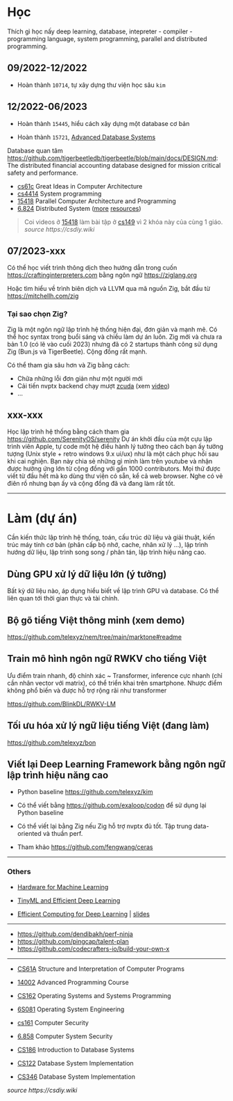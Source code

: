 # Học

Thích gì học nấy deep learning, database, intepreter - compiler - programming language, system programming, parallel and distributed programming.

## 09/2022-12/2022

- Hoàn thành `10714`, tự xây dựng thư viện học sâu `kim`

## 12/2022-06/2023

- Hoàn thành `15445`, hiểu cách xây dựng một database cơ bản

- Hoàn thành `15721`, [Advanced Database Systems](https://15721.courses.cs.cmu.edu/spring2020/schedule.html)

Database quan tâm https://github.com/tigerbeetledb/tigerbeetle/blob/main/docs/DESIGN.md: The distributed financial accounting database designed for mission critical safety and performance.

- [cs61c](https://inst.eecs.berkeley.edu/~cs61c/fa20/#lectures) Great Ideas in Computer Architecture
- [cs4414](https://www.cs.cornell.edu/courses/cs4414) System programming
- [15418](http://15418.courses.cs.cmu.edu) Parallel Computer Architecture and Programming
- [6.824](https://pdos.csail.mit.edu/6.824) Distributed System ([more](https://www.distributedsystemscourse.com) [resources](https://www.youtube.com/watch?v=rZPRjLMWOao&list=PLNPUF5QyWU8PydLG2cIJrCvnn5I_exhYx))

> Coi videos ở [15418](http://15418.courses.cs.cmu.edu/spring2016) làm bài tập ở [cs149](https://gfxcourses.stanford.edu/cs149/fall21) vì 2 khóa này của cùng 1 giáo.
_source https://csdiy.wiki_

## 07/2023-xxx

Có thể học viết trình thông dịch theo hướng dẫn trong cuốn https://craftinginterpreters.com bằng ngôn ngữ https://ziglang.org

Hoặc tìm hiểu về trình biên dịch và LLVM qua mã nguồn Zig, bắt đầu từ https://mitchellh.com/zig

### Tại sao chọn Zig?
Zig là một ngôn ngữ lập trình hệ thống hiện đại, đơn giản và mạnh mẽ. Có thể học syntax trong buổi sáng và chiều làm dự án luôn. Zig mới và chưa ra bản 1.0 (có lẽ vào cuối 2023) nhưng đã có 2 startups thành công sử dụng Zig (Bun.js và TigerBeetle). Cộng đồng rất mạnh.

Có thể tham gia sâu hơn và Zig bằng cách:

- Chữa những lỗi đơn giản như một người mới
- Cải tiến nvptx backend chạy mượt [zcuda](https://github.com/gwenzek/cudaz) (xem [video](https://www.youtube.com/watch?v=rvfsWm6TckA&t=5351s))
- ...

## xxx-xxx

Học lập trình hệ thống bằng cách tham gia https://github.com/SerenityOS/serenity
Dự án khởi đầu của một cựu lập trình viên Apple, tự code một hệ điều hành lý tưởng theo cách bạn ấy tưởng tượng (Unix style + retro windows 9.x ui/ux) như là một cách phục hồi sau khi cai nghiện. Bạn này chia sẻ những gì mình làm trên youtube và nhận được hưởng ứng lớn từ cộng đồng với gần 1000 contributors. Mọi thứ được viết từ đầu hết mà ko dùng thư viện có sẵn, kể cả web browser. Nghe có vẻ điên rồ nhưng bạn ấy và cộng đồng đã và đang làm rất tốt.


- - -


# Làm (dự án)

Cần kiến thức lập trình hệ thống, toán, cấu trúc dữ liệu và giải thuật, kiến trúc máy tính cơ bản (phân cấp bộ nhớ, cache, nhân xử lý ...), lập trình hướng dữ liệu, lập trình song song / phân tán, lập trình hiệu năng cao.


## Dùng GPU xử lý dữ liệu lớn (ý tưởng)

Bất kỳ dữ liệu nào, áp dụng hiểu biết về lập trình GPU và database. Có thể liên quan tới thời gian thực và tài chính.


## Bộ gõ tiếng Việt thông minh (xem demo)

https://github.com/telexyz/nem/tree/main/marktone#readme


## Train mô hình ngôn ngữ RWKV cho tiếng Việt

Ưu điểm train nhanh, độ chính xác ~ Transformer, inference cực nhanh (chỉ cần nhân vector với matrix), có thể triển khai trên smartphone.
Nhược điểm không phổ biến và được hỗ trợ rộng rãi như transformer

https://github.com/BlinkDL/RWKV-LM


## Tối ưu hóa xử lý ngữ liệu tiếng Việt (đang làm)

https://github.com/telexyz/bon


## Viết lại Deep Learning Framework bằng ngôn ngữ lập trình hiệu năng cao

- Python baseline https://github.com/telexyz/kim

- Có thể viết bằng https://github.com/exaloop/codon để sử dụng lại Python baseline

- Có thể viết lại bằng Zig nếu Zig hỗ trợ nvptx đủ tốt. Tập trung data-oriented và thuần perf.

- Tham khảo https://github.com/fengwang/ceras 

- - -


### Others

- [Hardware for Machine Learning](https://inst.eecs.berkeley.edu/~ee290-2)

- [TinyML and Efficient Deep Learning](https://efficientml.ai/schedule/)

- [Efficient Computing for Deep Learning](https://www.youtube.com/watch?v=WbLQqPw_n88) | 
[slides](https://www.rle.mit.edu/eems/wp-content/uploads/2020/09/2020_uwisconsin_compressed.pdf)

- - -

- https://github.com/dendibakh/perf-ninja
- https://github.com/pingcap/talent-plan
- https://github.com/codecrafters-io/build-your-own-x

- - -

- [CS61A](https://cs61a.org) Structure and Interpretation of Computer Programs
- [14002](https://github.com/courseworks) Advanced Programming Course
- [CS162](https://cs162.org) Operating Systems and Systems Programming
- [6S081](https://pdos.csail.mit.edu/6.828) Operating System Engineering

- [cs161](https://cs161.org) Computer Security
- [6.858](http://css.csail.mit.edu/6.858) Computer System Security

- [CS186](https://cs186berkeley.net) Introduction to Database Systems
- [CS122](http://courses.cms.caltech.edu/cs122) Database System Implementation
- [CS346](https://web.stanford.edu/class/cs346) Database System Implementation

_source https://csdiy.wiki_
